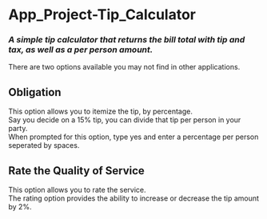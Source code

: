 # App_Project-Tip_Calculator
### ***A simple tip calculator that returns the bill total with tip and tax, as well as a per person amount.***

There are two options available you may not find in other applications.


## Obligation

This option allows you to itemize the tip, by percentage.  
Say you decide on a 15% tip, you can divide that tip per person in your party.  
When prompted for this option, type yes and enter a percentage per person seperated by spaces.


## Rate the Quality of Service

This option allows you to rate the service.  
The rating option provides the ability to increase or decrease the tip amount by 2%. 
